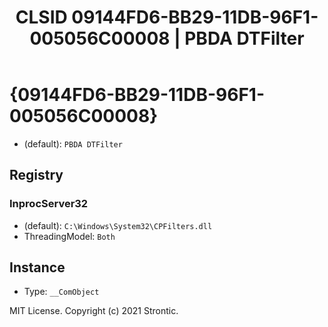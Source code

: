 ﻿---
title: "CLSID 09144FD6-BB29-11DB-96F1-005056C00008 | PBDA DTFilter"
excerpt: What is COM-Object CLSID 09144FD6-BB29-11DB-96F1-005056C00008?
---

# {09144FD6-BB29-11DB-96F1-005056C00008}

* (default): `PBDA DTFilter`

## Registry


### InprocServer32

* (default): `C:\Windows\System32\CPFilters.dll`
* ThreadingModel: `Both`

## Instance

* Type: `__ComObject`

MIT License. Copyright (c) 2021 Strontic.


